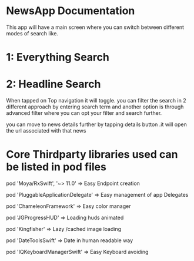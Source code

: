 # NewsApp Documentation
This app will have a main screen where you can switch between different modes of search like.

# 1: Everything Search

# 2: Headline Search

When tapped on Top navigation it will toggle.
you can filter the search in 2 different approach by entering search term and another option is through advanced filter
where you can opt your filter and search further.

you can move to news details further by tapping details button .it will open the url associated with that news 

# Core Thirdparty libraries used can be listed in pod files

  pod 'Moya/RxSwift', '~> 11.0'      => Easy Endpoint creation
  
  pod 'PluggableApplicationDelegate' => Easy management of app Delegates
  
  pod 'ChameleonFramework'           => Easy color manager
  
  pod 'JGProgressHUD'                => Loading huds animated
  
  pod 'Kingfisher'                   => Lazy /cached image loading
  
  pod 'DateToolsSwift'               => Date in human readable way
  
  pod 'IQKeyboardManagerSwift'       => Easy Keyboard avoiding



